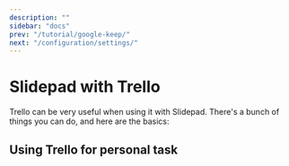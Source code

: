 ```yaml
---
description: ""
sidebar: "docs"
prev: "/tutorial/google-keep/"
next: "/configuration/settings/"
---
```


# Slidepad with Trello

Trello can be very useful when using it with Slidepad. There's a bunch of things you can do, and here are the basics:

## Using Trello for personal task
